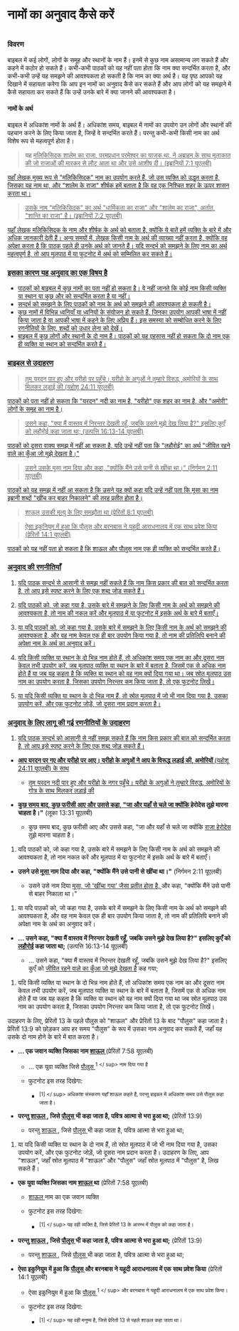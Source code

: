 # नामों का अनुवाद कैसे करें

 #

### विवरण

बाइबल में कई लोगों, लोगों के समूह और स्थानों के नाम हैं। इनमें से कुछ नाम असामान्य लग सकते हैं और कहने में कठोर हो सकते हैं। कभी-कभी पाठकों को यह नहीं पता होता कि नाम क्या सन्दर्भित करता है, और कभी-कभी उन्हें यह समझने की आवश्यकता हो सकती है कि नाम का क्या अर्थ है। यह पृष्ठ आपको यह दिखाने में सहायता करेगा कि आप इन नामों का अनुवाद कैसे कर सकते हैं और आप लोगों को यह समझने में कैसे सहायता कर सकते हैं कि उन्हें उनके बारे में क्या जानने की आवश्यकता है।

#### नामों के अर्थ

बाइबल में अधिकांश नामों के अर्थ हैं। अधिकांश समय, बाइबल में नामों का उपयोग उन लोगों और स्थानों की पहचान करने के लिए किया जाता है, जिन्हें वे सन्दर्भित करते हैं। परन्तु कभी-कभी किसी नाम का अर्थ विशेष रूप से महत्वपूर्ण होता है।

> यह <u>मलिकिसिदक<u> शालेम का राजा, परमप्रधान परमेश्वर का याजक था, ने अब्राहम के साथ मुलाकात की जो राजाओं की मारकर से लौट आता था और उसे आशीष दी। (इब्रानियों 7:1 यूएलबी)

यहाँ लेखक मुख्य रूप से "मलिकिसिदक" नाम का उपयोग करते हैं, जो उस व्यक्ति को उद्धृत करता है, जिसका यह नाम था, और "शालेम के राजा" शीर्षक हमें बताता है कि वह एक निश्चित शहर के ऊपर शासन करता था।

> उसके नाम "मलिकिसिदक" का अर्थ "धार्मिकता का राजा" और "शालेम का राजा", अर्तात्, "शान्ति का राजा" है। (इब्रानियों 7:2 यूएलबी)

यहाँ लेखक मलिकिसिदक के नाम और शीर्षक के अर्थ को बताता है, क्योंकि ये बातें हमें व्यक्ति के बारे में और अधिक जानकारी देती हैं। अन्य समयों में, लेखक किसी नाम के अर्थ की व्याख्या नहीं करता है, क्योंकि वह अपेक्षा करता है कि पाठक पहले ही उनके अर्थ को जानते हैं। यदि सन्दर्भ को समझने के लिए नाम का अर्थ महत्वपूर्ण है, तो आप मूलपाठ में या फुटनोट में अर्थ को सम्मिलित कर सकते हैं।

### इसका कारण यह अनुवाद का एक विषय है

* पाठकों को बाइबल में कुछ नामों का पता नहीं हो सकता है। वे नहीं जानते कि कोई नाम किसी व्यक्ति या स्थान या कुछ और को सन्दर्भित करता है या नहीं।
* सन्दर्भ को समझने के लिए पाठकों को नाम के अर्थ को समझने की आवश्यकता हो सकती है।
* कुछ नामों में विभिन्न ध्वनियाँ या ध्वनियों के संयोजन हो सकते हैं, जिनका उपयोग आपकी भाषा में नहीं किया जाता है या आपकी भाषा में कहने के लिए अप्रिय हैं। इस समस्या को सम्बोधित करने के लिए रणनीतियों के लिए, [शब्दों को उधार लेना](../translate-transliterate/01.md) को देखें।
* बाइबल में कुछ लोगों और स्थानों के दो नाम हैं। पाठकों को यह एहसास नहीं हो सकता कि दो नाम एक ही व्यक्ति या स्थान को सन्दर्भित करते हैं।

### बाइबल से उदाहरण

> तुम <u> यरदन </u> पार हुए और <u> यरीहो </u> पर पहुँचे। यरीहो के अगुओं ने तुम्हारे विरुद्ध, <u> अमोरियों </u> के साथ मिलकर लड़ाई की (यहोशू 24:11 यूएलबी) 

पाठकों को पता नहीं हो सकता कि "यरदन" नदी का नाम है, "यरीहो" एक शहर का नाम है, और "अमोरी" लोगों के समूह का नाम है।

> उसने कहा, "क्या मैं वास्तव में निरन्तर देखती रहूँ, जबकि उसने मुझे देख लिया है?" इसलिए कुएँ को <u>लहौरोई</u> कहा जाता था; (उत्पत्ति 16:13-14 यूएलबी)

पाठकों को दूसरा वाक्य समझ में नहीं आ सकता है, यदि उन्हें नहीं पता कि "लहौरोई" का अर्थ "जीवित रहने वाले का कुँआ जो मुझे देखता है।"

> उसने उसके <u> मूसा </u> नाम दिया और कहा, "क्योंकि मैंने उसे पानी से खींचा था।" (निर्गमन 2:11 यूएलबी) 

पाठकों को यह समझ में नहीं आ सकता है कि उसने यह क्यों कहा यदि उन्हें नहीं पता कि मूसा का नाम इब्रानी शब्दों "खींच कर बाहर निकालने" की तरह प्रतीत होता है।

> <u> शाऊल </u> उसकी मृत्यु के लिए समझौता था (प्रेरितों 8:1 यूएलबी) <br>

<blockquote> ऐसा इकुनियुम में हुआ कि <u> पौलुस </u> और बरनबास ने यहूदी आराधनालय में एक साथ प्रवेश किया (प्रेरितों 14:1 यूएलबी) </blockquote>

पाठकों को यह नहीं पता हो सकता है कि शाऊल और पौलुस नाम एक ही व्यक्ति को सन्दर्भित करते हैं।

### अनुवाद की रणनीतियाँ

1. यदि पाठक सन्दर्भ से आसानी से समझ नहीं सकते हैं कि नाम किस प्रकार की बात को सन्दर्भित करता है, तो आप इसे स्पष्ट करने के लिए एक शब्द जोड़ सकते हैं।

1. यदि पाठकों को, जो कहा गया है, उसके बारे में समझने के लिए किसी नाम के अर्थ को समझने की आवश्यकता है, तो नाम की नकल करें और मूलपाठ में या फुटनोट में इसके अर्थ के बारे में बताएँ।

1. या यदि पाठकों को, जो कहा गया है, उसके बारे में समझने के लिए किसी नाम के अर्थ को समझने की आवश्यकता है, और वह नाम केवल एक ही बार उपयोग किया गया है, तो नाम की प्रतिलिपि बनाने की अपेक्षा नाम के अर्थ का अनुवाद करें।

1. यदि किसी व्यक्ति या स्थान के दो भिन्न नाम होते हैं, तो अधिकांश समय एक नाम का और दूसरा नाम केवल तभी उपयोग करें, जब मूलपाठ व्यक्ति या स्थान के बारे में बताता है, जिसमें एक से अधिक नाम होते हैं या जब यह कहता है कि व्यक्ति या स्थान को वह नाम क्यों दिया गया था। जब स्रोत मूलपाठ उस नाम का उपयोग करता है, जिसका उपयोग निरन्तर कम किया जाता है, तो एक फुटनोट लिखें।

1. या यदि किसी व्यक्ति या स्थान के दो भिन्न नाम हैं, तो स्रोत मूलपाठ में जो भी नाम दिया गया है, उसका उपयोग करें, और एक फुटनोट जोड़ें, जो दूसरा नाम प्रदान करता है।

### अनुवाद के लिए लागू की गई रणनीतियों के उदाहरण

1. यदि पाठक सन्दर्भ को आसानी से नहीं समझ सकते हैं कि नाम किस प्रकार की बात को सन्दर्भित करता है, तो आप इसे स्पष्ट करने के लिए एक शब्द जोड़ सकते हैं।

* **आप <u> यरदन </u> पर गए और <u> यरीहो </u> पर आए। यरीहो के अगुओं ने आप के विरूद्ध लड़ाई की, <u> अमोरियों </u>** (यहोशू 24:11 यूएलबी) के साथ

	* तुम <u> यरदन नदी </u> पार हुए और <u> यरीहो के नगर</u> पहुँचे। यरीहो के अगुओं ने तुम्हारे विरुद्ध, <u> अमोरियों के गोत्र </u> के साथ मिलकर लड़ाई की</u>

* **कुछ समय बाद, कुछ फरीसी आए और उससे कहा, "जा और यहाँ से चले जा क्योंकि </u> हेरोदेस </u> तुझे मारना चाहता है।"** (लूका 13:31 यूएलबी)

	* कुछ समय बाद, कुछ फरीसी आए और उससे कहा, "जा और यहाँ से चले जा क्योंकि <u> राजा हेरोदेस </u> तुझे मारना चाहता है।

1. यदि पाठकों को, जो कहा गया है, उसके बारे में समझने के लिए किसी नाम के अर्थ को समझने की आवश्यकता है, तो नाम नकल करें और मूलपाठ में या फुटनोट में इसके अर्थ के बारे में बताएँ।

* **उसने उसे <u> मूसा </u> नाम दिया और कहा, "क्योंकि मैंने उसे पानी से खींचा था।"** (निर्गमन 2:11 यूएलबी)

	* उसने उसे नाम दिया <u> मूसा, जो 'खींचा गया' जैसा प्रतीत होता है, </u> और कहा, "क्योंकि मैंने उसे पानी से बाहर निकाला था।"

1. या यदि पाठकों को, जो कहा गया है, उसके बारे में समझने के लिए किसी नाम के अर्थ को समझने की आवश्यकता है, और वह नाम केवल एक ही बार उपयोग किया जाता है, तो नाम की प्रतिलिपि बनाने की अपेक्षा नाम के अर्थ का अनुवाद करें।

* **... उसने कहा, "क्या मैं वास्तव में निरन्तर देखती रहूँ, जबकि उसने मुझे देख लिया है?" इसलिए कुएँ को <u>लहौरोई</u> कहा जाता था;** (उत्पत्ति 16:13-14 यूएलबी)

	* ... उसने कहा, "क्या मैं वास्तव में निरन्तर देखती रहूँ, जबकि उसने मुझे देख लिया है?" इसलिए कुएँ को <u>जीवित रहने वाले का कुँआ जो मुझे देखता है</u> कह गया;

1. यदि किसी व्यक्ति या स्थान के दो भिन्न नाम होते हैं, तो अधिकांश समय एक नाम का और दूसरा नाम केवल तभी उपयोग करें, जब मूलपाठ व्यक्ति या स्थान के बारे में बताता है, जिसमें एक से अधिक नाम होते हैं या जब यह कहता है कि व्यक्ति या स्थान को वह नाम क्यों दिया गया था जब स्रोत मूलपाठ उस नाम का उपयोग करता है, जिसका उपयोग निरन्तर कम किया जाता है, तो एक फुटनोट लिखें।

उदाहरण के लिए, प्रेरितों 13 के पहले पौलुस को "शाऊल" और प्रेरितों 13 के बाद "पौलुस" कहा जाता है। प्रेरितों 13:9 को छोड़कर आप हर समय "पौलुस" के रूप में उसका नाम अनुवाद कर सकते हैं, जहाँ यह उसके दो नाम होने के बारे में बात करता है।

* **... एक जवान व्यक्ति जिसका नाम <u> शाऊल </u>** (प्रेरितों 7:58 यूएलबी)

	* ... एक युवा व्यक्ति जिसे <u> पौलुस </u> <sup> 1 </ sup> नाम दिया गया है
	* फुटनोट इस तरह दिखेगा:

		* <sup> [1] </ sup> अधिकांश संस्करण यहाँ शाऊल कहते हैं, परन्तु बाइबल में अधिकांश समय उसे पौलुस कहा जाता है।

* **परन्तु <u> शाऊल </u>, जिसे <u> पौलुस </u> भी कहा जाता है, पवित्र आत्मा से भरा हुआ था;** (प्रेरितों 13:9)

	* परन्तु <u> शाऊल </u>, जिसे <u> पौलुस </u> भी कहा जाता है, पवित्र आत्मा से भरा हुआ था;

1. या यदि किसी व्यक्ति या स्थान के दो नाम हैं, तो स्रोत मूलपाठ में जो भी नाम दिया गया है, उसका उपयोग करें, और एक फुटनोट जोड़ें, जो दूसरा नाम प्रदान करता है। उदाहरण के लिए, आप "शाऊल", जहाँ स्रोत मूलपाठ में "शाऊल" और "पौलुस" जहाँ स्रोत मूलपाठ में "पौलुस" है, लिख सकते हैं।

* **एक युवा व्यक्ति जिसका नाम <u> शाऊल </u> था** (प्रेरितों 7:58 यूएलबी)

	* <u> शाऊल </u> नाम का एक जवान व्यक्ति
	* फुटनोट इस तरह दिखेगा:
		
		* <sup> [1] </ sup> यह वही व्यक्ति है, जिसे प्रेरितों 13 के आरम्भ में पौलुस को कहा जाता है।

* **परन्तु <u> शाऊल </u>, जिसे <u> पौलुस </u> भी कहा जाता है, पवित्र आत्मा से भरा हुआ था;** (प्रेरितों 13:9)

	* परन्तु <u> शाऊल </u>, जिसे <u> पौलुस </u> भी कहा जाता है, पवित्र आत्मा से भरा हुआ था;

* **ऐसा इकुनियुम में हुआ कि <u> पौलुस </u> और बरनबास ने यहूदी आराधनालय में एक साथ प्रवेश किया** (प्रेरितों 14:1 यूएलबी)

	* ऐसा इकुनियुम में हुआ कि <u> पौलुस </u> <sup> 1 </ sup> और बरनबास ने यहूदी आराधनालय में एक साथ प्रवेश किया।
	* फुटनोट इस तरह दिखेगा:
		
		* <sup> [1] </ sup> यह वही मनुष्य है, जिसे प्रेरितों 13 से पहले शाऊल कहा जाता था।
